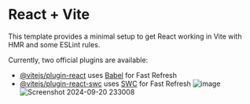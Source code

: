 # React + Vite

This template provides a minimal setup to get React working in Vite with HMR and some ESLint rules.

Currently, two official plugins are available:

- [@vitejs/plugin-react](https://github.com/vitejs/vite-plugin-react/blob/main/packages/plugin-react/README.md) uses [Babel](https://babeljs.io/) for Fast Refresh
- [@vitejs/plugin-react-swc](https://github.com/vitejs/vite-plugin-react-swc) uses [SWC](https://swc.rs/) for Fast Refresh
![image](https://github.com/user-attachments/assets/88b1e97e-4ce3-42c3-8aa7-1e6a78036604)
 ![Screenshot 2024-09-20 233008](https://github.com/user-attachments/assets/2d543076-d927-451b-b842-d65beecc8ca0)
